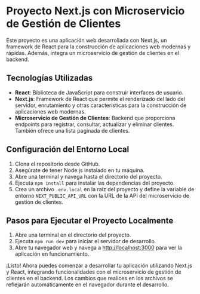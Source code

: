 # Proyecto Next.js con Microservicio de Gestión de Clientes

Este proyecto es una aplicación web desarrollada con Next.js, un framework de React para la construcción de aplicaciones web modernas y rápidas. Además, integra un microservicio de gestión de clientes en el backend.

## Tecnologías Utilizadas

- **React**: Biblioteca de JavaScript para construir interfaces de usuario.
- **Next.js**: Framework de React que permite el renderizado del lado del servidor, enrutamiento y otras características para la construcción de aplicaciones web modernas.
- **Microservicio de Gestión de Clientes**: Backend que proporciona endpoints para registrar, consultar, actualizar y eliminar clientes. También ofrece una lista paginada de clientes.

## Configuración del Entorno Local

1. Clona el repositorio desde GitHub.
2. Asegúrate de tener Node.js instalado en tu máquina.
3. Abre una terminal y navega hasta el directorio del proyecto.
4. Ejecuta `npm install` para instalar las dependencias del proyecto.
5. Crea un archivo `.env.local` en la raíz del proyecto y define la variable de entorno `NEXT_PUBLIC_API_URL` con la URL de la API del microservicio de gestión de clientes.

## Pasos para Ejecutar el Proyecto Localmente

1. Abre una terminal en el directorio del proyecto.
2. Ejecuta `npm run dev` para iniciar el servidor de desarrollo.
3. Abre tu navegador web y navega a [http://localhost:3000](http://localhost:3000) para ver la aplicación en funcionamiento.

¡Listo! Ahora puedes comenzar a desarrollar tu aplicación utilizando Next.js y React, integrando funcionalidades con el microservicio de gestión de clientes en el backend. Los cambios que realices en los archivos se reflejarán automáticamente en el navegador durante el desarrollo.
